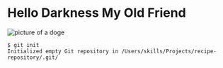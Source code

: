 # Hello Darkness My Old Friend

![picture of a doge](https://user-images.githubusercontent.com/105664036/196592877-51f74ad9-9a6e-4131-870e-45e1a882ed81.png)

```
$ git init
Initialized empty Git repository in /Users/skills/Projects/recipe-repository/.git/
```
